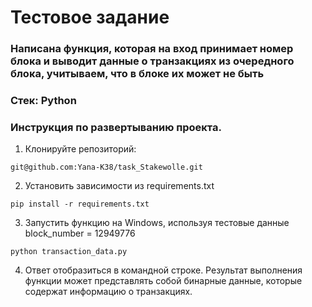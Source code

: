 # Тестовое задание
### Написана функция, которая на вход принимает номер блока и выводит данные о транзакциях из очередного блока, учитываем, что в блоке их может не быть
### Стек: Python
### Инструкция по развертыванию проекта.

1. Клонируйте репозиторий:
```
git@github.com:Yana-K38/task_Stakewolle.git
```
2. Установить зависимости из requirements.txt
```
pip install -r requirements.txt
```  
3. Запустить функцию на Windows, используя тестовые данные block_number = 12949776
```
python transaction_data.py 
```
4. Ответ отобразиться в командной строке. Результат выполнения функции может представлять собой бинарные данные, которые содержат информацию о транзакциях.
